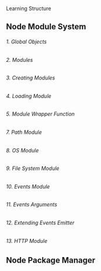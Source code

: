 <p sytle="text-align: center;">Learning Structure</p>

## Node Module System

###### 1. Global Objects

###### 2. Modules

###### 3. Creating Modules

###### 4. Loading Module

###### 5. Module Wrapper Function

###### 7. Path Module

###### 8. OS Module

###### 9. File System Module

###### 10. Events Module

###### 11. Events Arguments

###### 12. Extending Events Emitter

###### 13. HTTP Module

## Node Package Manager
